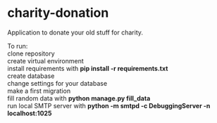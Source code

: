# charity-donation
Application to donate your old stuff for charity.

To run:<br>
clone repository <br>
create virtual environment<br>
install requirements with <b>pip install -r requirements.txt</b><br>
create database <br>
change settings for your database <br>
make a first migration<br>
fill random data with <b>python manage.py fill_data</b><br>
run local SMTP server with <b>python -m smtpd -c DebuggingServer -n localhost:1025</b> 
